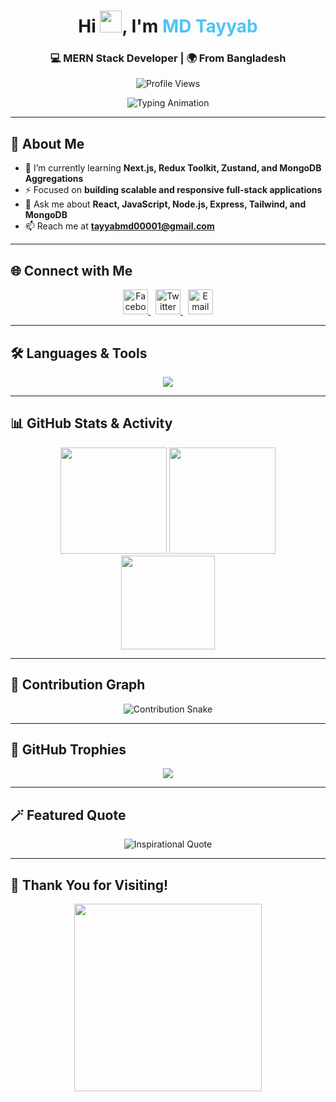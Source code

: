 <!-- Profile Header -->
<h1 align="center">
  Hi <img src="https://media.giphy.com/media/hvRJCLFzcasrR4ia7z/giphy.gif" width="35">, I'm <span style="color:#4FC3F7;">MD Tayyab</span>
</h1>

<h3 align="center">💻 MERN Stack Developer | 🌍 From Bangladesh</h3>

<p align="center">
  <img src="https://komarev.com/ghpvc/?username=tayyab011&label=Profile%20Views&color=blueviolet&style=flat-square" alt="Profile Views" />
</p>

<!-- Typing Animation -->
<p align="center">
  <img src="https://readme-typing-svg.herokuapp.com?font=Fira+Code&weight=600&size=24&pause=1000&color=00BFFF&center=true&vCenter=true&width=700&lines=Full+Stack+MERN+Developer;Open+Source+Contributor;Passionate+About+Clean+Code+%26+Performance;Lifelong+Learner+🚀" alt="Typing Animation" />
</p>

---

## 🧠 About Me  

- 🌱 I’m currently learning **Next.js, Redux Toolkit, Zustand, and MongoDB Aggregations**  
- ⚡ Focused on **building scalable and responsive full-stack applications**  
- 💬 Ask me about **React, JavaScript, Node.js, Express, Tailwind, and MongoDB**  
- 📫 Reach me at **tayyabmd00001@gmail.com**

---

## 🌐 Connect with Me
<p align="center">
  <a href="https://www.facebook.com/muhammad tayyab" target="_blank">
    <img src="https://skillicons.dev/icons?i=facebook" alt="Facebook" height="40"/>
  </a>
  &nbsp;
  <a href="https://twitter.com/your-twitter" target="_blank">
    <img src="https://skillicons.dev/icons?i=twitter" alt="Twitter" height="40"/>
  </a>
  &nbsp;
  <a href="mailto:tayyabmd00001@gmail.com">
    <img src="https://skillicons.dev/icons?i=gmail" alt="Email" height="40"/>
  </a>
</p>

---

## 🛠️ Languages & Tools

<p align="center">
  <img src="https://skillicons.dev/icons?i=html,css,js,react,nextjs,nodejs,express,mongodb,redux,zustand,tailwind,bootstrap,git,figma,vscode" />
</p>

---

## 📊 GitHub Stats & Activity  

<div align="center">

<img src="https://github-readme-stats.vercel.app/api?username=tayyab011&show_icons=true&theme=tokyonight&hide_border=true" height="170"/>
<img src="https://github-readme-streak-stats.herokuapp.com/?user=tayyab011&theme=tokyonight&hide_border=true" height="170"/>

<br>

<img src="https://github-readme-stats.vercel.app/api/top-langs?username=tayyab011&layout=compact&theme=tokyonight&hide_border=true" height="150"/>

</div>

---

## 🐍 Contribution Graph
<p align="center">
  <img src="https://github.com/tayyab011/tayyab011/blob/output/github-contribution-grid-snake.svg" alt="Contribution Snake"/>
</p>

---

## 🧩 GitHub Trophies
<p align="center">
  <img src="https://github-profile-trophy.vercel.app/?username=tayyab011&theme=onestar&no-frame=true&margin-w=15&margin-h=15" />
</p>

---

## 🪄 Featured Quote
<p align="center">
  <img src="https://quotes-github-readme.vercel.app/api?type=horizontal&theme=tokyonight" alt="Inspirational Quote" />
</p>

---

## 🎉 Thank You for Visiting!
<p align="center">
  <img src="https://media.giphy.com/media/v1.Y2lkPTc5MGI3NjExZ3p5bGF5bWZta2F1azNxNm9lYmpoZXVsZ2JicmZpZWdlY2lxdDcyNyZlcD12MV9naWZzX3NlYXJjaCZjdD1n/Y0b2cFMRQAZfHjUMtJ/giphy.gif" width="300"/>
</p>
